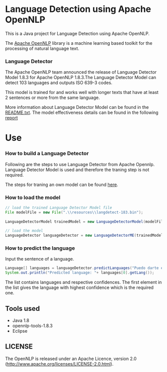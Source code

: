 # Language Detection using Apache OpenNLP

This is a Java project for Language Detection using Apache OpenNLP.

The [Apache OpenNLP](https://opennlp.apache.org/) library is a machine learning based toolkit for the processing of natural language text.

 
### Language Detector

The Apache OpenNLP team announced the release of Language Detector Model 1.8.3 for Apache OpenNLP 1.8.3.The Language Detector Model can detect 103 languages and outputs ISO 639-3 codes.

This model is trained for and works well with longer texts that have at least 2 sentences or more from the same language.

More information about Language Detector Model can be found in the [README.txt](https://www.apache.org/dist/opennlp/models/langdetect/1.8.3/README.txt).
The model effectiveness details can be found in the following [report](https://www.apache.org/dist/opennlp/models/langdetect/1.8.3/langdetect-183.bin.report.txt)

# Use
### How to build a Language Detector

Following are the steps to use Language Detector from Apache Opennlp.
Language Detector Model is used and therefore the traning step is not required.

The steps for traning an own model can be found [here](https://opennlp.apache.org/docs/1.8.3/manual/opennlp.html#tools.langdetect).

### How to load the model

```Java
// load the trained Language Detector Model file
File modelFile = new File(".\\resources\\langdetect-183.bin");
	    	
LanguageDetectorModel trainedModel = new LanguageDetectorModel(modelFile);
	    	
// load the model
LanguageDetector languageDetector = new LanguageDetectorME(trainedModel);
```


### How to predict the language

Input the sentence of a language.
```Java
Language[] languages = languageDetector.predictLanguages("Puedo darte ejemplos de los métodos");
System.out.println("Predicted language: "+ languages[0].getLang());
```

The list contains languages and respective confidences. The first element in the list gives the language with highest confidence which is the required one.

## Tools used

 * Java 1.8
 * opennlp-tools-1.8.3
 * Eclipse

LICENSE
-------------------------

The OpenNLP is released under an Apache Licence, version 2.0
(http://www.apache.org/licenses/LICENSE-2.0.html).
